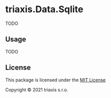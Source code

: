 # triaxis.Data.Sqlite

TODO

## Usage

TODO

## License

This package is licensed under the [MIT License](./LICENSE.txt)

Copyright &copy; 2021 triaxis s.r.o.
